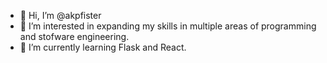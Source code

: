 - 👋 Hi, I’m @akpfister
- 👀 I’m interested in expanding my skills in multiple areas of programming and stofware engineering.
- 🌱 I’m currently learning Flask and React.

<!---
akpfister/akpfister is a ✨ special ✨ repository because its `README.md` (this file) appears on your GitHub profile.
You can click the Preview link to take a look at your changes.
--->
